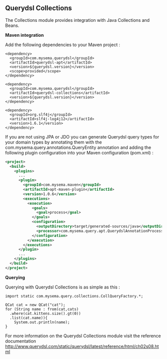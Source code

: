 ## Querydsl Collections

The Collections module provides integration with Java Collections and Beans.

**Maven integration**

 Add the following dependencies to your Maven project :

    <dependency>
      <groupId>com.mysema.querydsl</groupId>
      <artifactId>querydsl-apt</artifactId>
      <version>${querydsl.version}</version>
      <scope>provided</scope>
    </dependency>    
        
    <dependency>
      <groupId>com.mysema.querydsl</groupId>
      <artifactId>querydsl-collections</artifactId>
      <version>${querydsl.version}</version>
    </dependency>
    
    <dependency>
      <groupId>org.slf4j</groupId>
      <artifactId>slf4j-log4j12</artifactId>
      <version>1.6.1</version>
    </dependency>   

If you are not using JPA or JDO you can generate Querydsl query types for your domain types by annotating them with the com.mysema.query.annotations.QueryEntity annotation and adding the following plugin configuration into your Maven configuration (pom.xml) :

```XML
<project>
  <build>
    <plugins>
      ...
      <plugin>
        <groupId>com.mysema.maven</groupId>
        <artifactId>apt-maven-plugin</artifactId>
        <version>1.0.6</version>
        <executions>
          <execution>
            <goals>
              <goal>process</goal>
            </goals>
            <configuration>
              <outputDirectory>target/generated-sources/java</outputDirectory>
              <processor>com.mysema.query.apt.QuerydslAnnotationProcessor</processor>
            </configuration>
          </execution>
        </executions>
      </plugin>
      ...
    </plugins>
  </build>
</project>
```

**Querying**

Querying with Querydsl Collections is as simple as this :

    import static com.mysema.query.collections.CollQueryFactory.*;
    
    QCat cat = new QCat("cat");
    for (String name : from(cat,cats)
      .where(cat.kittens.size().gt(0))
      .list(cat.name)){
        System.out.println(name);
    }

For more information on the Querydsl Collections module visit the reference documentation http://www.querydsl.com/static/querydsl/latest/reference/html/ch02s08.html
